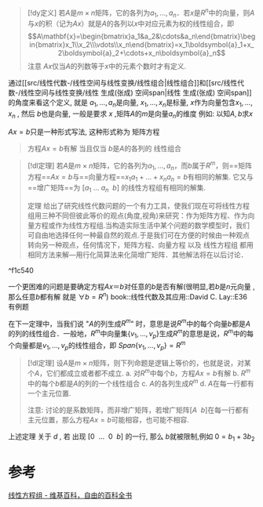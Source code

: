 

> [!dy定义] 
> 若$A$是$m\times n$矩阵，它的各列为$a_1,\dots,a_{n}$．若$x$是$R^{n}$中的向量，则$A$与$x$的积（记为$Ax$）就是$A$的各列以$x$中对应元素为权的线性组合，即
> $$A\mathbf{x}=\begin{bmatrix}a_1&a_2&\cdots&a_n\end{bmatrix}\begin{bmatrix}x_1\\x_2\\\vdots\\x_n\end{bmatrix}=x_1\boldsymbol{a}_1+x_2\boldsymbol{a}_2+\cdots+x_n\boldsymbol{a}_n$$
> 注意 $Ax$仅当$A$的列数等于$x$中的元素个数时才有定义.

通过[[src/线性代数-/线性空间与线性变换/线性组合|线性组合]]和[[src/线性代数-/线性空间与线性变换/线性 生成(张成) 空间span|线性 生成(张成) 空间span]]的角度来看这个定义, 就是 $a_1,\dots,a_{n}$是向量, $x_1,\dots,x_{n}$是标量, $x$作为向量包含$x_1,\dots,x_{n}$ , 然后 $b$也是向量, 一般是要求 $x$ ,矩阵$A$的$m$是向量$a_{n}$的维度
	例如: 以知$A,b$求$x$

$Ax=b$只是一种形式写法, 这种形式称为 矩阵方程

> 方程$Ax=b$有解 当且仅当 $b$是$A$的各列的 线性组合


> [!dl定理] 
> 若$A$是$m\times n$矩阵，它的各列为$a_1,\dots,a_{n}$，而$b$属于$R^{m}$，则==矩阵方程==$Ax=b$与==向量方程==$x_{1}a_{1}+\dots+x_na_n=b$有相同的解集.
> 它又与==增广矩阵==为 $[a_{1}~\dots~a_n~~b]$ 的线性方程组有相同的解集.
> 
> 定理 给出了研究线性代数问题的一个有力工具，使我们现在可将线性方程组用三种不同但彼此等价的观点(角度,视角)来研究：作为矩阵方程、作为向量方程或作为线性方程组.当构造实际生活中某个问题的数学模型时，我们可自由地选择任何一种最自然的观点.于是我们可在方便的时候由一种观点转向另一种观点，任何情况下，矩阵方程、向量方程 以及 线性方程组 都用相同方法来解—用行化简算法来化简增广矩阵．其他解法将在以后讨论．

^f1c540


一个更困难的问题是要确定方程$Ax＝b$对任意的$b$是否有解(很明显,若$b$是$n$元向量 ,那么任意$b$都有解 就是 $\forall b=R^{n}$)
	book::线性代数及其应用::David C. Lay::E36 有例题


在下一定理中，当我们说 "$A$的列生成$R^{m}$" 时，意思是说$R^{m}$中的每个向量$b$都是$A$的列的线性组合．一般地，$R^{m}$中向量集$\{v_1,\dots,v_{p}\}$生成$R^{m}$的意思是说，$R^{m}$中的每个向量都是$v_1,\dots,v_{p}$的线性组合，即 $Span \{v_{1},\dots,v_p\}=R^{m}$

> [!dl定理] 
> 设$A$是$m\times n$矩阵，则下列命题是逻辑上等价的，也就是说，对某个$A$，它们都成立或者都不成立.
> 	a. 对$R^{m}$中每个$b$，方程$Ax=b$有解
> 	b. $R^{m}$中的每个$b$都是$A$的列的一个线性组合
> 	c. $A$的各列生成$R^{m}$
> 	d. $A$在每一行都有一个主元位置.
> 	
> 	注意: 讨论的是系数矩阵，而非增广矩阵，若增广矩阵$[A~~b]$在每一行都有主元位置，那么方程$Ax=b$可能相容，也可能不相容.

上述定理 关于 $d$ , 若 出现 $[0~~\dots~~0~~b]$ 的一行, 那么 $b$就被限制,例如 $0=b_{1}+3b_{2}$ 



# 参考
[线性方程组 - 维基百科，自由的百科全书](https://zh.wikipedia.org/zh-cn/%E7%BA%BF%E6%80%A7%E6%96%B9%E7%A8%8B%E7%BB%84)
